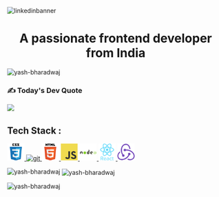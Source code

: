 
![linkedinbanner](https://github.com/Yash-bharadwaj/Yash-bharadwaj/assets/86095452/36c4ff85-d6b9-439d-b1b4-e7d81dff3d28)


<h1 align="center"> A passionate frontend developer from India</h1>

<p align="left"> <img src="https://komarev.com/ghpvc/?username=yash-bharadwaj&label=Profile%20views&color=0e75b6&style=flat" alt="yash-bharadwaj" /> </p>

### ✍️ Today's Dev Quote
![](https://quotes-github-readme.vercel.app/api?type=horizontal&theme=radical)


<h2 align="left">Tech Stack :</h3>
<p align="left"> <a href="https://www.w3schools.com/css/" target="_blank" rel="noreferrer"> <img src="https://raw.githubusercontent.com/devicons/devicon/master/icons/css3/css3-original-wordmark.svg" alt="css3" width="40" height="40"/> </a> <a href="https://git-scm.com/" target="_blank" rel="noreferrer"> <img src="https://www.vectorlogo.zone/logos/git-scm/git-scm-icon.svg" alt="git" width="40" height="40"/> </a> <a href="https://www.w3.org/html/" target="_blank" rel="noreferrer"> <img src="https://raw.githubusercontent.com/devicons/devicon/master/icons/html5/html5-original-wordmark.svg" alt="html5" width="40" height="40"/> </a> <a href="https://developer.mozilla.org/en-US/docs/Web/JavaScript" target="_blank" rel="noreferrer"> <img src="https://raw.githubusercontent.com/devicons/devicon/master/icons/javascript/javascript-original.svg" alt="javascript" width="40" height="40"/> </a> <a href="https://nodejs.org" target="_blank" rel="noreferrer"> <img src="https://raw.githubusercontent.com/devicons/devicon/master/icons/nodejs/nodejs-original-wordmark.svg" alt="nodejs" width="40" height="40"/> </a> <a href="https://reactjs.org/" target="_blank" rel="noreferrer"> <img src="https://raw.githubusercontent.com/devicons/devicon/master/icons/react/react-original-wordmark.svg" alt="react" width="40" height="40"/> </a> <a href="https://redux.js.org" target="_blank" rel="noreferrer"> <img src="https://raw.githubusercontent.com/devicons/devicon/master/icons/redux/redux-original.svg" alt="redux" width="40" height="40"/> </a> </p>

<p><img align="left" src="https://github-readme-stats.vercel.app/api/top-langs?username=yash-bharadwaj&show_icons=true&locale=en&layout=compact" alt="yash-bharadwaj" /></p>

<p>&nbsp;<img align="center" src="https://github-readme-stats.vercel.app/api?username=yash-bharadwaj&show_icons=true&locale=en" alt="yash-bharadwaj" /></p>

<p><img align="center" src="https://github-readme-streak-stats.herokuapp.com/?user=yash-bharadwaj&" alt="yash-bharadwaj" /></p>





